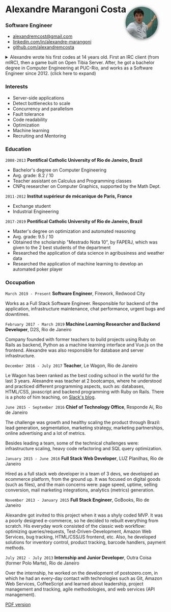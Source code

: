 # Alexandre Marangoni Costa

### Software Engineer

<img src="avatar.jpeg" style="float: right; margin: -6em 5% 0; border-radius: 50%; box-shadow: 1px 1px 8px #666; width: 20%" />

- [alexandremcost@gmail.com](mailto:alexandremcost@gmail.com)
- [linkedin.com/in/alexandre-marangoni](https://www.linkedin.com/in/alexandre-marangoni)
- [github.com/alexandremcosta](https://github.com/alexandremcosta)


<details>
  <summary>
    Alexandre wrote his first codes at 14 years old. First an IRC client (from mIRC), then a game built on Open Tibia Server. After, he got a bachelor degree in Computer Engineering at PUC-Rio, and works as a Software Engineer since 2012. (click here to expand)
  </summary>

  <p>
    He got a scholarship to spend 2 years researching machine learning and applying it to meteorological data and computer poker agents, during a master degree at PUC-Rio.

  <p>
    He wrote a framework in Ruby and Python programming languages, to support the creation of Poker bots that can learn as they play against each other. With the framework, he created 5 different players and researched how their learning rate differed. The process was detailed in this [dissertation](https://www.maxwell.vrac.puc-rio.br/48011/48011.PDF).
  </p>

  <p>
    Founded 2 startups along the way.
  </p>

  <p>
    In 2019, he moved to the silicon valley to work as a Senior Software Engineer at [Firework](https://fw.tv). After 3 months, he was declared the backend leader, responsible for critical failures, optimizations, reviews on all modifications to the backend source code, recruiting and onboarding new backend developers.
  </p>

  <p>
    He scaled the Firework server from 10 to 10000 requests/second, applying multiple optimization techniques. He wrote the cache system, responsible to keep the system stable while serving apps and websites of the biggest brazilian TV show on its highest peaks.
  </p>

  <p>
    One of his contributions to opensource code got the attention from Ericsson engineers. Later, he partnered with them to maintain packages used to power 2G, 3G, 4G and 5G networks, of companies such as AT&T, Deutche Telecom, China Telecom, Vodaphone, and many more. The packages are: [eredis](https://github.com/Nordix/eredis) and [eredis_cluster](https://github.com/Nordix/eredis_cluster).
  </p>

  <p>
    He has professional experience in Elixir, Phoenix, Erlang, Ruby, Rails, Linux, SQL, Redis, AWS ecosystem, Python and Javascript. He also knows server maintenance, but is more interested in reading and writing software.
  </p>

  <p>
    He is not an expert but have done something in: C, C#, Java, Lua, R, Android (Java), Ionic Framework, React, VueJS, Angular.
  </p>
</details>


### Interests

- Server-side applications
- Detect bottlenecks to scale
- Concurrency and parallelism
- Fault tolerance
- Code readability
- Optimization
- Machine learning
- Recruiting and Mentoring

### Education

`2008-2013`
**Pontifical Catholic University of Rio de Janeiro, Brazil**
- Bachelor's degree on Computer Engineering
- Avg. grade: 8.2 / 10
- Teacher assistant on Calculus and Programming classes
- CNPq researcher on Computer Graphics, supported by the Math Dept.

`2011-2012`
**Institut supérieur de mécanique de Paris, France**
- Exchange student
- Industrial Engineering

`2017-2019`
**Pontifical Catholic University of Rio de Janeiro, Brazil**
- Master's degree on optimization and automated reasoning
- Avg. grade: 9.5 / 10
- Obtained the scholarship "Mestrado Nota 10", by FAPERJ, which was given to the 2 best students of the department
- Researched the application of data science in agribusiness and weather data
- Researched the application of machine learning to develop an automated poker player


### Occupation

`March 2019 - Present`
**Software Engineer**, Firework, Redwood City

Works as a Full Stack Software Engineer. Responsible for backend of the application, infrastructure maintenance, chat performance, urgent bugs and downtimes.


`February 2017 - March 2019`
**Machine Learning Researcher and Backend Developer**, D2S, Rio de Janeiro

Company founded with former teachers to build projects using Ruby on Rails as backend, Python as a machine learning interface and Vue.js on the frontend. Alexandre was also responsible for database and server infrastructure.


`December 2016 - July 2017`
**Teacher**, Le Wagon, Rio de Janeiro

Le Wagon has been ranked as the best coding school in the world for the last 3 years. Alexandre was teacher at 2 bootcamps, where he understood and practiced different programming aspects, such as: databases, HTML/CSS, javascript and backend programming with Ruby on Rails. There is a photo of him teaching, on [Slack's blog](https://slack.com/intl/en-br/blog/collaboration/le-wagon-coding-bootcamps-slack).


`June 2015 - September 2016`
**Chief of Technology Office**, Responde Aí, Rio de Janeiro

The challenge was growth and healthy scaling the product through Brazil: lead generation, segmentation, marketing strategy, marketing partnerships, online advertising and a lot of metrics.

Besides leading a team, some of the technical challenges were: infrastructure scaling, heavy code refactoring and SQL query optimization.


`January 2015 - June 2016`
**Full Stack Web Developer**, LUZ Planilhas, Rio de Janeiro

Hired as a full stack web developer in a team of 3 devs, we developed an ecommerce platform, from the ground up. It was focused on digital goods (such as files), and the main concerns were: page speed, uptime, selling conversion, mail marketing integrations, analytics (metrics) generation.


`November 2013 - January 2015`
**Full Stack Engineer**, GoBooks, Rio de Janeiro

Alexandre got invited to this project when it was a shyly coded MVP. It was a poorly designed e-commerce, so he decided to rebuilt everything from scratch. His everyday work consisted of the classic web workflow: optimizing queries/requests, Test-Driven-Development, Amazon Web Services, bug tracking, HTML/CSS/JS frontend, etc.
Also, he developed solutions for inventory control, product tracking, barcode handlers, payment methods.


`July 2012 - July 2013`
**Internship and Junior Developer**, Outra Coisa (former Polo Marte), Rio de Janeiro

Over the internship, he worked on the development of postozero.com, in which he had an every-day contact with technologies such as Git, Amazon Web Services, CoffeeScript and learned about leadership, project management and tracking, agile methodologies, and web services (API management).

[PDF version](index.pdf)
